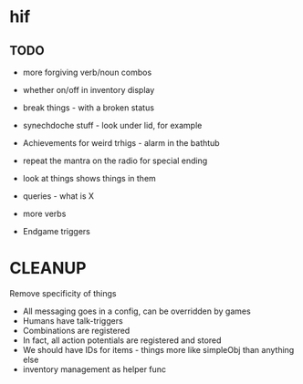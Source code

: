 # hif

## TODO
- more forgiving verb/noun combos
- whether on/off in inventory display
- break things - with a broken status
- synechdoche stuff - look under lid, for example

- Achievements for weird trhigs - alarm in the bathtub
- repeat the mantra on the radio for special ending
- look at things shows things in them
- queries - what is X
- more verbs
- Endgame triggers


CLEANUP
=======
Remove specificity of things
- All messaging goes in a config, can be overridden by games
- Humans have talk-triggers
- Combinations are registered
- In fact, all action potentials are registered and stored
- We should have IDs for items - things more like simpleObj than anything else
- inventory management as helper func
